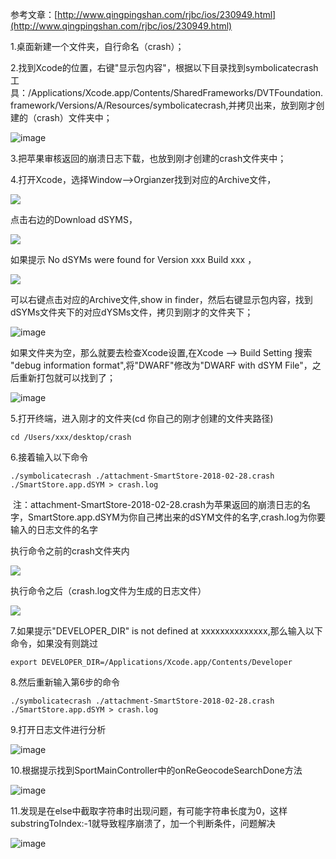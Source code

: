 参考文章：[http://www.qingpingshan.com/rjbc/ios/230949.html](http://www.qingpingshan.com/rjbc/ios/230949.html)

1.桌面新建一个文件夹，自行命名（crash）；

2.找到Xcode的位置，右键"显示包内容"，根据以下目录找到symbolicatecrash工具：/Applications/Xcode.app/Contents/SharedFrameworks/DVTFoundation.framework/Versions/A/Resources/symbolicatecrash,并拷贝出来，放到刚才创建的（crash）文件夹中；

![image](http://upload-images.jianshu.io/upload_images/1464492-28df44a64c1f15a8..png?imageMogr2/auto-orient/strip%7CimageView2/2/w/1240)

3.把苹果审核返回的崩溃日志下载，也放到刚才创建的crash文件夹中；

4.打开Xcode，选择Window-->Orgianzer找到对应的Archive文件，

![](http://upload-images.jianshu.io/upload_images/1464492-20c0a51991005ae2.png?imageMogr2/auto-orient/strip%7CimageView2/2/w/1240)


点击右边的Download dSYMS，

![](http://upload-images.jianshu.io/upload_images/1464492-8c621b193b4630fd.png?imageMogr2/auto-orient/strip%7CimageView2/2/w/1240)


如果提示 No dSYMs were found for Version xxx Build xxx ，

![](http://upload-images.jianshu.io/upload_images/1464492-66fcaf914bbf2781.png?imageMogr2/auto-orient/strip%7CimageView2/2/w/1240)


可以右键点击对应的Archive文件,show in finder，然后右键显示包内容，找到dSYMs文件夹下的对应dYSMs文件，拷贝到刚才的文件夹下；

![image](http://upload-images.jianshu.io/upload_images/1464492-e694a7562c01e102..png?imageMogr2/auto-orient/strip%7CimageView2/2/w/1240)

如果文件夹为空，那么就要去检查Xcode设置,在Xcode --> Build Setting 搜索 "debug information format",将"DWARF"修改为"DWARF with dSYM File"，之后重新打包就可以找到了；

![image](http://upload-images.jianshu.io/upload_images/1464492-bdec7540983a6425..png?imageMogr2/auto-orient/strip%7CimageView2/2/w/1240)

5.打开终端，进入刚才的文件夹(cd 你自己的刚才创建的文件夹路径)

```
cd /Users/xxx/desktop/crash 
```
6.接着输入以下命令

```
./symbolicatecrash ./attachment-SmartStore-2018-02-28.crash ./SmartStore.app.dSYM > crash.log
```

 注：attachment-SmartStore-2018-02-28.crash为苹果返回的崩溃日志的名字，SmartStore.app.dSYM为你自己拷出来的dSYM文件的名字,crash.log为你要输入的日志文件的名字

执行命令之前的crash文件夹内

![](http://upload-images.jianshu.io/upload_images/1464492-b2a9991f00b5f56c.png?imageMogr2/auto-orient/strip%7CimageView2/2/w/1240)


执行命令之后（crash.log文件为生成的日志文件）

![](http://upload-images.jianshu.io/upload_images/1464492-3ec8e4006dfe9d88.png?imageMogr2/auto-orient/strip%7CimageView2/2/w/1240)

7.如果提示"DEVELOPER_DIR" is not defined at xxxxxxxxxxxxxx,那么输入以下命令，如果没有则跳过

```
export DEVELOPER_DIR=/Applications/Xcode.app/Contents/Developer
```

8.然后重新输入第6步的命令

```
./symbolicatecrash ./attachment-SmartStore-2018-02-28.crash ./SmartStore.app.dSYM > crash.log
```


9.打开日志文件进行分析

![image](http://upload-images.jianshu.io/upload_images/1464492-d78ade32357a72a1..png?imageMogr2/auto-orient/strip%7CimageView2/2/w/1240)

10.根据提示找到SportMainController中的onReGeocodeSearchDone方法

![image](http://upload-images.jianshu.io/upload_images/1464492-e0d4b650a7232309..png?imageMogr2/auto-orient/strip%7CimageView2/2/w/1240)

11.发现是在else中截取字符串时出现问题，有可能字符串长度为0，这样substringToIndex:-1就导致程序崩溃了，加一个判断条件，问题解决

![image](http://upload-images.jianshu.io/upload_images/1464492-6341859c0ba7e197..png?imageMogr2/auto-orient/strip%7CimageView2/2/w/1240)
